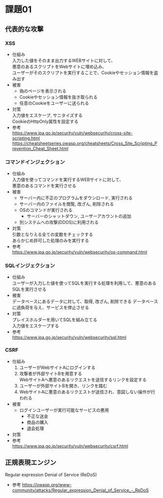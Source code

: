 # 課題01

## 代表的な攻撃

### XSS

- 仕組み  
  入力した値をそのまま出力するWEBサイトに対して、  
  悪意のあるスクリプトをWebサイトに埋め込み、  
  ユーザーがそのスクリプトを実行することで、Cookieやセッション情報を盗み出す  
- 被害  
  - 偽のページを表示される
  - Cookieやセッション情報を抜き取られる  
  - 任意のCookieをユーザーに送られる
- 対策  
  入力値をエスケープ, サニタイズする  
  CookieのHttpOnly属性を設定する
- 参考  
  <https://www.ipa.go.jp/security/vuln/websecurity/cross-site-scripting.html>  
  <https://cheatsheetseries.owasp.org/cheatsheets/Cross_Site_Scripting_Prevention_Cheat_Sheet.html>  

### コマンドインジェクション

- 仕組み  
  入力値を使ってコマンドを実行するWEBサイトに対して、  
  悪意のあるコマンドを実行させる  
- 被害  
  - サーバー内に不正のプログラムをダウンロード, 実行される
  - サーバー内のファイルを閲覧, 改ざん, 削除される
  - OSのコマンドが実行される
    - サーバーのシャットダウン, ユーザーアカウントの追加
  - 別システムへの攻撃(DDOS)に利用される
- 対策  
  引数となりえる全ての変数をチェックする  
  あらかじめ許可した処理のみを実行する
- 参考  
  <https://www.ipa.go.jp/security/vuln/websecurity/os-command.html>

### SQLインジェクション

- 仕組み  
  ユーザーが入力した値を使ってSQLを実行する処理を利用して、悪意のあるSQLを実行させる
- 被害  
  データベースにあるデータに対して、取得, 改ざん, 削除できる
  データベースに過負荷を与え、サービスを停止させる
- 対策  
  プレイスホルダーを用いてSQLを組み立てる  
  入力値をエスケープする  
- 参考  
  <https://www.ipa.go.jp/security/vuln/websecurity/sql.html>

### CSRF

- 仕組み  
  1. ユーザーがWebサイトAにログインする
  1. 攻撃者が外部サイトBを用意する  
    WebサイトAへ悪意のあるリクエストを送信するリンクを設定する
  1. ユーザーが外部サイトBを開き、リンクを踏む
  1. WebサイトAに悪意のあるリクエストが送信され、意図しない操作が行われる  
- 被害  
  - ログインユーザーが実行可能なサービスの悪用
    - 不正な送金
    - 商品の購入
    - 退会処理
- 対策  
- 参考  
  <https://www.ipa.go.jp/security/vuln/websecurity/csrf.html>

## 正規表現エンジン

Regular expression Denial of Service (ReDoS)

- 参考
  <https://owasp.org/www-community/attacks/Regular_expression_Denial_of_Service_-_ReDoS>
